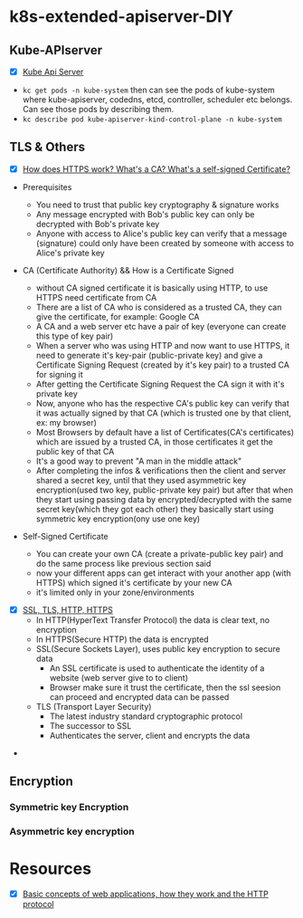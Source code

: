 # k8s-extended-apiserver-DIY




## Kube-APIserver

- [x] [Kube Api Server](https://www.youtube.com/watch?v=EJGwWP_qFVw)
- `kc get pods -n kube-system` then can see the pods of kube-system where kube-apiserver, codedns, etcd, controller, scheduler etc belongs. Can see those pods by describing them.
- `kc describe pod kube-apiserver-kind-control-plane -n kube-system`


## TLS & Others

- [x] [How does HTTPS work? What's a CA? What's a self-signed Certificate?](https://www.youtube.com/watch?v=T4Df5_cojAs)
- Prerequisites
    - You need to trust that public key cryptography & signature works
    - Any message encrypted with Bob's public key can only be decrypted with Bob's private key
    - Anyone with access to Alice's public key can verify that a message (signature) could only have been created by someone with access to Alice's private key

- CA (Certificate Authority) && How is a Certificate Signed
    - without CA signed certificate it is basically using HTTP, to use HTTPS need certificate from CA
    - There are a list of CA who is considered as a trusted CA, they can give the certificate, for example: Google CA
    - A CA and a web server etc have a pair of key (everyone can create this type of key pair)
    - When a server who was using HTTP and now want to use HTTPS, it need to generate it's key-pair (public-private key) and give a Certificate Signing Request (created by it's key pair) to a trusted CA for signing it
    - After getting the Certificate Signing Request the CA sign it with it's private key
    - Now, anyone who has the respective CA's public key can verify that it was actually signed by that CA (which is trusted one by that client, ex: my browser)
    - Most Browsers by default have a list of Certificates(CA's certificates) which are issued by a trusted CA, in those certificates it get the public key of that CA
    - It's a good way to prevent "A man in the middle attack"
    - After completing the infos & verifications then the client and server shared a secret key, until that they used asymmetric key encryption(used two key, public-private key pair) but after that when they start using passing data by encrypted/decrypted with the same secret key(which they got each other) they basically start using symmetric key encryption(ony use one key)

- Self-Signed Certificate
    - You can create your own CA (create a private-public key pair) and do the same process like previous section said
    - now your different apps can get interact with your another app (with HTTPS) which signed it's certificate by your new CA 
    - it's limited only in your zone/environments

- [x] [SSL, TLS, HTTP, HTTPS](https://www.youtube.com/watch?v=hExRDVZHhig)
    - In HTTP(HyperText Transfer Protocol) the data is clear text, no encryption
    - In HTTPS(Secure HTTP) the data is encrypted
    - SSL(Secure Sockets Layer), uses public key encryption to secure data
        - An SSL certificate is used to authenticate the identity of a website (web server give to to client)
        - Browser make sure it trust the certificate, then the ssl seesion can proceed and encrypted data can be passed
    - TLS (Transport Layer Security)
        - The latest industry standard cryptographic protocol
        - The successor to SSL
        - Authenticates the server, client and encrypts the data

-  


## Encryption

### Symmetric key Encryption


### Asymmetric key encryption





# Resources

- [x] [Basic concepts of web applications, how they work and the HTTP protocol](https://www.youtube.com/watch?v=RsQ1tFLwldY)

